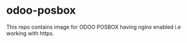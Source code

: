 # odoo-posbox

This repo contains image for ODOO POSBOX having nginx enabled i.e working with https.
